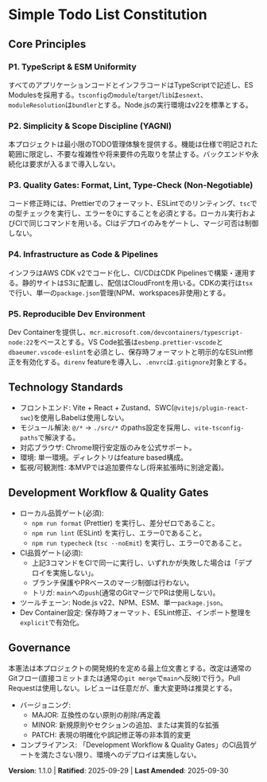 <!--
Sync Impact Report
- Version change: 1.0.0 → 1.1.0
- Modified principles/sections:
  - Development Workflow & Quality Gates: CIはデプロイのみをゲート、マージはブロックしない
  - Governance: PR/ブランチ保護要件を撤回、mainへの通常マージを明記
- Added notes: CIトリガとデプロイ不実施条件の明文化
- Removed requirements: 「PR必須」「ブランチ保護でのマージ不可」
- Follow-up TODOs: なし
-->

# Simple Todo List Constitution

## Core Principles

### P1. TypeScript & ESM Uniformity
すべてのアプリケーションコードとインフラコードはTypeScriptで記述し、ES Modulesを採用する。`tsconfig`の`module`/`target`/`lib`は`esnext`、`moduleResolution`は`bundler`とする。Node.jsの実行環境はv22を標準とする。

### P2. Simplicity & Scope Discipline (YAGNI)
本プロジェクトは最小限のTODO管理体験を提供する。機能は仕様で明記された範囲に限定し、不要な複雑性や将来要件の先取りを禁止する。バックエンドや永続化は要求が入るまで導入しない。

### P3. Quality Gates: Format, Lint, Type-Check (Non‑Negotiable)
コード修正時には、Prettierでのフォーマット、ESLintでのリンティング、`tsc`での型チェックを実行し、エラーを0にすることを必須とする。ローカル実行およびCIで同じコマンドを用いる。CIはデプロイのみをゲートし、マージ可否は制御しない。

### P4. Infrastructure as Code & Pipelines
インフラはAWS CDK v2でコード化し、CI/CDはCDK Pipelinesで構築・運用する。静的サイトはS3に配置し、配信はCloudFrontを用いる。CDKの実行は`tsx`で行い、単一の`package.json`管理(NPM、workspaces非使用)とする。

### P5. Reproducible Dev Environment
Dev Containerを提供し、`mcr.microsoft.com/devcontainers/typescript-node:22`をベースとする。VS Code拡張は`esbenp.prettier-vscode`と`dbaeumer.vscode-eslint`を必須とし、保存時フォーマットと明示的なESLint修正を有効化する。`direnv` featureを導入し、`.envrc`は`.gitignore`対象とする。

## Technology Standards
- フロントエンド: Vite + React + Zustand、SWC(`@vitejs/plugin-react-swc`)を使用しBabelは使用しない。
- モジュール解決: `@/*` → `./src/*` のpaths設定を採用し、`vite-tsconfig-paths`で解決する。
- 対応ブラウザ: Chrome現行安定版のみを公式サポート。
- 環境: 単一環境。ディレクトリはfeature based構成。
- 監視/可観測性: 本MVPでは追加要件なし(将来拡張時に別途定義)。

## Development Workflow & Quality Gates
- ローカル品質ゲート(必須):
  - `npm run format` (Prettier) を実行し、差分ゼロであること。
  - `npm run lint` (ESLint) を実行し、エラー0であること。
  - `npm run typecheck` (`tsc --noEmit`) を実行し、エラー0であること。
- CI品質ゲート(必須):
  - 上記3コマンドをCIで同一に実行し、いずれかが失敗した場合は「デプロイを実施しない」。
  - ブランチ保護やPRベースのマージ制御は行わない。
  - トリガ: `main`への`push`(通常のGitマージでPRは使用しない)。
- ツールチェーン: Node.js v22、NPM、ESM、単一`package.json`。
- Dev Container設定: 保存時フォーマット、ESLint修正、インポート整理を`explicit`で有効化。

## Governance
本憲法は本プロジェクトの開発規約を定める最上位文書とする。改定は通常のGitフロー(直接コミットまたは通常の`git merge`で`main`へ反映)で行う。Pull Requestは使用しない。レビューは任意だが、重大変更時は推奨とする。
- バージョニング:
  - MAJOR: 互換性のない原則の削除/再定義
  - MINOR: 新規原則やセクションの追加、または実質的な拡張
  - PATCH: 表現の明確化や誤記修正等の非本質的変更
- コンプライアンス: 「Development Workflow & Quality Gates」のCI品質ゲートを満たさない限り、環境へのデプロイは実施しない。

**Version**: 1.1.0 | **Ratified**: 2025-09-29 | **Last Amended**: 2025-09-30